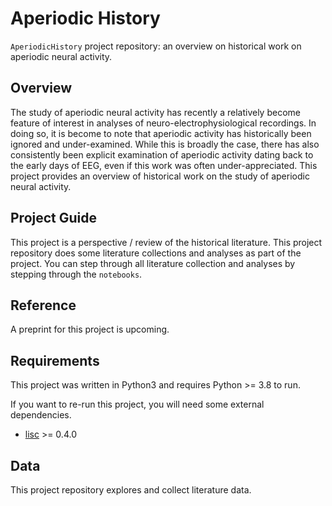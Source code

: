 # Aperiodic History

`AperiodicHistory` project repository: an overview on historical work on aperiodic neural activity.

## Overview

The study of aperiodic neural activity has recently a relatively become feature of interest in analyses of neuro-electrophysiological recordings. In doing so, it is become to note that aperiodic activity has historically been ignored and under-examined. While this is broadly the case, there has also consistently been explicit examination of aperiodic activity dating back to the early days of EEG, even if this work was often under-appreciated. This project provides an overview of historical work on the study of aperiodic neural activity.

## Project Guide

This project is a perspective / review of the historical literature. This project repository does some literature collections and analyses as part of the project. You can step through all literature collection and analyses by stepping through the `notebooks`.

## Reference

A preprint for this project is upcoming.

## Requirements

This project was written in Python3 and requires Python >= 3.8 to run.

If you want to re-run this project, you will need some external dependencies.

- [lisc](https://github.com/lisc-tools/lisc) >= 0.4.0

## Data

This project repository explores and collect literature data.
